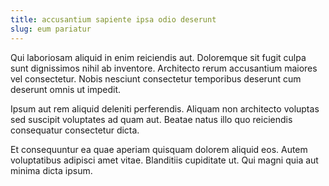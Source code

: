 ```yaml
---
title: accusantium sapiente ipsa odio deserunt
slug: eum pariatur
---
```


Qui laboriosam aliquid in enim reiciendis aut. Doloremque sit fugit culpa sunt dignissimos nihil ab inventore. Architecto rerum accusantium maiores vel consectetur. Nobis nesciunt consectetur temporibus deserunt cum deserunt omnis ut impedit.

Ipsum aut rem aliquid deleniti perferendis. Aliquam non architecto voluptas sed suscipit voluptates ad quam aut. Beatae natus illo quo reiciendis consequatur consectetur dicta.

Et consequuntur ea quae aperiam quisquam dolorem aliquid eos. Autem voluptatibus adipisci amet vitae. Blanditiis cupiditate ut. Qui magni quia aut minima dicta ipsum.
